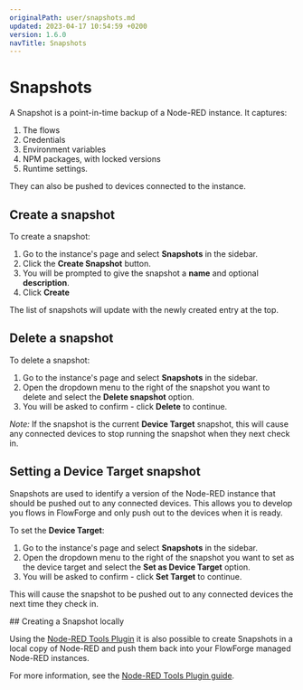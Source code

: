 ```yaml
---
originalPath: user/snapshots.md
updated: 2023-04-17 10:54:59 +0200
version: 1.6.0
navTitle: Snapshots
---
```


# Snapshots

A Snapshot is a point-in-time backup of a Node-RED instance. It captures:
1. The flows
2. Credentials
3. Environment variables
4. NPM packages, with locked versions
5. Runtime settings.

They can also be pushed to devices connected to the instance.

## Create a snapshot

To create a snapshot:

1. Go to the instance's page and select **Snapshots** in the sidebar.
2. Click the **Create Snapshot** button.
3. You will be prompted to give the snapshot a **name** and optional **description**.
4. Click **Create**

The list of snapshots will update with the newly created entry at the top.


## Delete a snapshot

To delete a snapshot:

1. Go to the instance's page and select **Snapshots** in the sidebar.
2. Open the dropdown menu to the right of the snapshot you want to delete and
   select the **Delete snapshot** option.
3. You will be asked to confirm - click **Delete** to continue.

*Note:* If the snapshot is the current **Device Target** snapshot, this will
cause any connected devices to stop running the snapshot when they next check in.

## Setting a Device Target snapshot

Snapshots are used to identify a version of the Node-RED instance that should be pushed
out to any connected devices. This allows you to develop you flows in FlowForge
and only push out to the devices when it is ready.

To set the **Device Target**:

1. Go to the instance's page and select **Snapshots** in the sidebar.
2. Open the dropdown menu to the right of the snapshot you want to set as the
   device target and select the **Set as Device Target** option.
3. You will be asked to confirm - click **Set Target** to continue.

This will cause the snapshot to be pushed out to any connected devices the
next time they check in.

## Creating a Snapshot locally

Using the [Node-RED Tools Plugin](./node-red-tools.md) it is also possible to create
Snapshots in a local copy of Node-RED and push them back into your FlowForge
managed Node-RED instances.

For more information, see the [Node-RED Tools Plugin guide](./node-red-tools.md).
